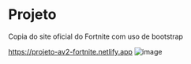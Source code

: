 # Projeto 

Copia do site oficial do Fortnite com uso de bootstrap

https://projeto-av2-fortnite.netlify.app
![image](https://github.com/ArrozDoce007/projeto-AV2/assets/143344186/63c7d2c1-663c-400b-bfcb-63788a824ae4)
